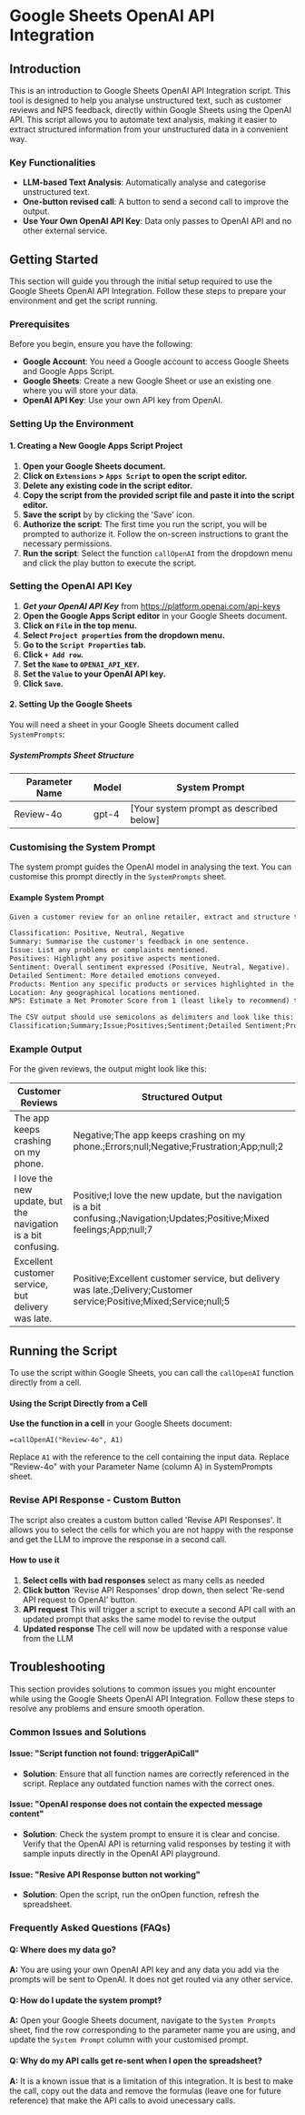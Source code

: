 
# Google Sheets OpenAI API Integration

## Introduction

This is an introduction to Google Sheets OpenAI API Integration script. This tool is designed to help you analyse unstructured text, such as customer reviews and NPS feedback, directly within Google Sheets using the OpenAI API. This script allows you to automate text analysis, making it easier to extract structured information from your unstructured data in a convenient way.

### Key Functionalities

- **LLM-based Text Analysis**: Automatically analyse and categorise unstructured text.
- **One-button revised call**: A button to send a second call to improve the output.
- **Use Your Own OpenAI API Key**: Data only passes to OpenAI API and no other external service.

## Getting Started

This section will guide you through the initial setup required to use the Google Sheets OpenAI API Integration. Follow these steps to prepare your environment and get the script running.

### Prerequisites

Before you begin, ensure you have the following:

- **Google Account**: You need a Google account to access Google Sheets and Google Apps Script.
- **Google Sheets**: Create a new Google Sheet or use an existing one where you will store your data.
- **OpenAI API Key**: Use your own API key from OpenAI.

### Setting Up the Environment

#### 1. Creating a New Google Apps Script Project

1. **Open your Google Sheets document.**
2. **Click on `Extensions` > `Apps Script` to open the script editor.**
3. **Delete any existing code in the script editor.**
4. **Copy the script from the provided script file and paste it into the script editor.**
5. **Save the script** by by clicking the 'Save' icon.
6. **Authorize the script**: The first time you run the script, you will be prompted to authorize it. Follow the on-screen instructions to grant the necessary permissions.
7. **Run the script**: Select the function `callOpenAI` from the dropdown menu and click the play button to execute the script.

### Setting the OpenAI API Key

1. ***Get your OpenAI API Key*** from https://platform.openai.com/api-keys
2. **Open the Google Apps Script editor** in your Google Sheets document.
3. **Click on `File` in the top menu.**
4. **Select `Project properties` from the dropdown menu.**
5. **Go to the `Script Properties` tab.**
6. **Click `+ Add row`.**
7. **Set the `Name` to `OPENAI_API_KEY`.**
8. **Set the `Value` to your OpenAI API key.**
9. **Click `Save`.**

#### 2. Setting Up the Google Sheets

You will need a sheet in your Google Sheets document called `SystemPrompts`:

##### SystemPrompts Sheet Structure

| Parameter Name | Model | System Prompt |
|----------------|-------|---------------|
| Review-4o      | gpt-4 | [Your system prompt as described below] |

### Customising the System Prompt

The system prompt guides the OpenAI model in analysing the text. You can customise this prompt directly in the `SystemPrompts` sheet.

#### Example System Prompt

```markdown
Given a customer review for an online retailer, extract and structure the relevant information into a CSV format without including the column headers. If any data is missing, specify it as 'null'. Use semicolons (;) as the delimiter. The structured output should include the following aspects in the given order:

Classification: Positive, Neutral, Negative
Summary: Summarise the customer's feedback in one sentence.
Issue: List any problems or complaints mentioned.
Positives: Highlight any positive aspects mentioned.
Sentiment: Overall sentiment expressed (Positive, Neutral, Negative).
Detailed Sentiment: More detailed emotions conveyed.
Products: Mention any specific products or services highlighted in the feedback.
Location: Any geographical locations mentioned.
NPS: Estimate a Net Promoter Score from 1 (least likely to recommend) to 10 (most likely to recommend).

The CSV output should use semicolons as delimiters and look like this:
Classification;Summary;Issue;Positives;Sentiment;Detailed Sentiment;Products;Location;NPS
```

### Example Output

For the given reviews, the output might look like this:

| Customer Reviews                                   | Structured Output                                                                                       |
|----------------------------------------------------|--------------------------------------------------------------------------------------------------------|
| The app keeps crashing on my phone.                | Negative;The app keeps crashing on my phone.;Errors;null;Negative;Frustration;App;null;2               |
| I love the new update, but the navigation is a bit confusing. | Positive;I love the new update, but the navigation is a bit confusing.;Navigation;Updates;Positive;Mixed feelings;App;null;7 |
| Excellent customer service, but delivery was late. | Positive;Excellent customer service, but delivery was late.;Delivery;Customer service;Positive;Mixed;Service;null;5  |

## Running the Script

To use the script within Google Sheets, you can call the `callOpenAI` function directly from a cell.

#### Using the Script Directly from a Cell

**Use the function in a cell** in your Google Sheets document:

```
=callOpenAI("Review-4o", A1)
```

Replace `A1` with the reference to the cell containing the input data.
Replace "Review-4o" with your Parameter Name (column A) in SystemPrompts sheet.

### Revise API Response - Custom Button

The script also creates a custom button called 'Revise API Responses'. It allows you to select the cells for which you are not happy with the response and get the LLM to improve the response in a second call.

#### How to use it

1. **Select cells with bad responses** select as many cells as needed
2. **Click button** 'Revise API Responses' drop down, then select 'Re-send API request to OpenAI' button.
3. **API request** This will trigger a script to execute a second API call with an updated prompt that asks the same model to revise the output
4. **Updated response** The cell will now be updated with a response value from the LLM

## Troubleshooting

This section provides solutions to common issues you might encounter while using the Google Sheets OpenAI API Integration. Follow these steps to resolve any problems and ensure smooth operation.

### Common Issues and Solutions

#### Issue: "Script function not found: triggerApiCall"
- **Solution**: Ensure that all function names are correctly referenced in the script. Replace any outdated function names with the correct ones.

#### Issue: "OpenAI response does not contain the expected message content"
- **Solution**: Check the system prompt to ensure it is clear and concise. Verify that the OpenAI API is returning valid responses by testing it with sample inputs directly in the OpenAI API playground.

#### Issue: "Resive API Response button not working"
- **Solution**: Open the script, run the onOpen function, refresh the spreadsheet.

### Frequently Asked Questions (FAQs)

#### Q: Where does my data go?
**A:** You are using your own OpenAI API key and any data you add via the prompts will be sent to OpenAI. It does not get routed via any other service.

#### Q: How do I update the system prompt?
**A:** Open your Google Sheets document, navigate to the `System Prompts` sheet, find the row corresponding to the parameter name you are using, and update the `System Prompt` column with your customised prompt.

#### Q: Why do my API calls get re-sent when I open the spreadsheet?
**A:** It is a known issue that is a limitation of this integration. It is best to make the call, copy out the data and remove the formulas (leave one for future reference) that make the API calls to avoid unecessary calls.
